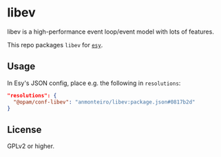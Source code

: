 # libev

libev is a high-performance event loop/event model with lots of features.

This repo packages `libev` for [`esy`](https://esy.sh).


## Usage

In Esy's JSON config, place e.g. the following in `resolutions`:

```json
"resolutions": {
  "@opam/conf-libev": "anmonteiro/libev:package.json#0817b2d"
}
```

## License

GPLv2 or higher.
